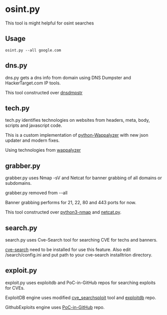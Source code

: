 # osint.py

This tool is might helpful for osint searches

## Usage

`osint.py --all google.com`

## dns.py

dns.py gets a dns info from domain using DNS Dumpster and HackerTarget.com IP tools.

This tool constructed over [dnsdmpstr](https://github.com/zeropwn/dnsdmpstr)

## tech.py

tech.py identifies technologies on websites from headers, meta, body, scripts and javascript code.

This is a custom implementation of [python-Wappalyzer](https://github.com/chorsley/python-Wappalyzer) with new json updater and modern fixes.

Using technologies from [wappalyzer](https://github.com/AliasIO/wappalyzer)

## grabber.py

grabber.py uses Nmap -sV and Netcat for banner grabbing of all domains or subdomains.

grabber.py removed from --all

Banner grabbing performs for 21, 22, 80 and 443 ports for now.

This tool constructed over [python3-nmap](https://github.com/nmmapper/python3-nmap) and [netcat.py](https://gist.github.com/leonjza/f35a7252babdf77c8421).

## search.py

search.py uses Cve-Search tool for searching CVE for techs and banners.

[cve-search](https://github.com/cve-search/cve-search) need to be installed for use this feature. Also edit /search/config.ini and put path to your cve-search installtrion directory.

## exploit.py

exploit.py uses exploitdb and PoC-in-GitHub repos for searching exploits for CVEs.

ExploitDB engine uses modified [cve_searchsploit](https://github.com/andreafioraldi/cve_searchsploit) tool and [exploitdb](https://github.com/offensive-security/exploitdb) repo.

GithubExploits engine uses [PoC-in-GitHub](https://github.com/nomi-sec/PoC-in-GitHub) repo.
